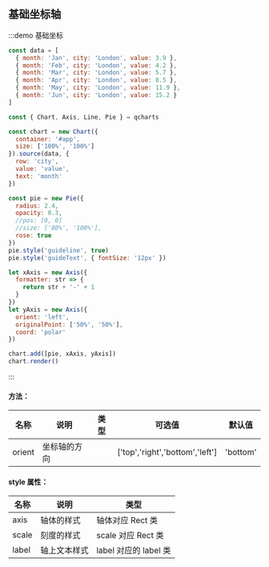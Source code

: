 ## 基础坐标轴

:::demo 基础坐标

```javascript
const data = [
  { month: 'Jan', city: 'London', value: 3.9 },
  { month: 'Feb', city: 'London', value: 4.2 },
  { month: 'Mar', city: 'London', value: 5.7 },
  { month: 'Apr', city: 'London', value: 8.5 },
  { month: 'May', city: 'London', value: 11.9 },
  { month: 'Jun', city: 'London', value: 15.2 }
]

const { Chart, Axis, Line, Pie } = qcharts

const chart = new Chart({
  container: '#app',
  size: ['100%', '100%']
}).source(data, {
  row: 'city',
  value: 'value',
  text: 'month'
})

const pie = new Pie({
  radius: 2.4,
  opacity: 0.3,
  //pos: [0, 0]
  //size: ['80%', '100%'],
  rose: true
})
pie.style('guideline', true)
pie.style('guideText', { fontSize: '12px' })

let xAxis = new Axis({
  formatter: str => {
    return str + '-' + 1
  }
})
let yAxis = new Axis({
  orient: 'left',
  originalPoint: ['50%', '50%'],
  coord: 'polar'
})

chart.add([pie, xAxis, yAxis])
chart.render()
```

:::

#### 方法：

| 名称   | 说明         | 类型 | 可选值                          | 默认值   |
| ------ | ------------ | ---- | ------------------------------- | -------- |
| orient | 坐标轴的方向 |      | ['top','right','bottom','left'] | 'bottom' |

#### style 属性：

| 名称  | 说明         | 类型                  |
| ----- | ------------ | --------------------- |
| axis  | 轴体的样式   | 轴体对应 Rect 类      |
| scale | 刻度的样式   | scale 对应 Rect 类    |
| label | 轴上文本样式 | label 对应的 label 类 |
